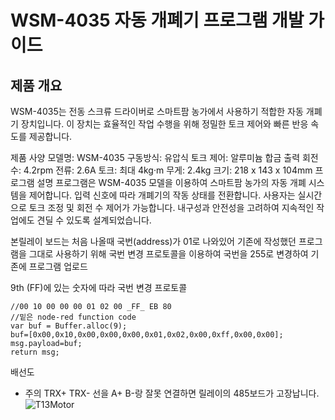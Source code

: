 # WSM-4035 자동 개폐기 프로그램 개발 가이드   
## 제품 개요   
WSM-4035는 전동 스크류 드라이버로 스마트팜 농가에서 사용하기 적합한 자동 개폐기 장치입니다. 이 장치는 효율적인 작업 수행을 위해 정밀한 토크 제어와 빠른 반응 속도를 제공합니다.

제품 사양
모델명: WSM-4035
구동방식: 유압식
토크 제어: 알루미늄 합금
출력 회전수: 4.2rpm
전류: 2.6A
토크: 최대 4kg·m
무게: 2.4kg
크기: 218 x 143 x 104mm
프로그램 설명
프로그램은 WSM-4035 모델을 이용하여 스마트팜 농가의 자동 개폐 시스템을 제어합니다.
입력 신호에 따라 개폐기의 작동 상태를 전환합니다.
사용자는 실시간으로 토크 조정 및 회전 수 제어가 가능합니다.
내구성과 안전성을 고려하여 지속적인 작업에도 견딜 수 있도록 설계되었습니다.

본릴레이 보드는 처음 나올때 국번(address)가 01로 나와있어 기존에 작성했던 프로그램을 그대로 사용하기 위해 
국번 변경 프로토콜을 이용하여 국번을 255로 변경하여 기존에 프로그램 업로드

9th (FF)에 있는 숫자에 따라 국번 변경 프로토콜
```
//00 10 00 00 00 01 02 00 _FF_ EB 80
//밑은 node-red function code
var buf = Buffer.alloc(9);
buf=[0x00,0x10,0x00,0x00,0x00,0x01,0x02,0x00,0xff,0x00,0x00];
msg.payload=buf;
return msg;
```
배선도
* 주의 TRX+ TRX- 선을 A+ B-랑 잘못 연결하면 릴레이의 485보드가 고장납니다.
![T13Motor](https://user-images.githubusercontent.com/37902752/137422739-71364d93-68f6-4799-9f55-e9dc4b9ff8a6.jpg)
